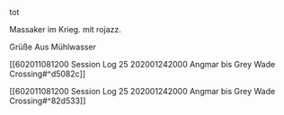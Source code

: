 tot

Massaker im Krieg. mit rojazz.  

Grüße Aus Mühlwasser

[[602011081200 Session Log 25 202001242000 Angmar bis Grey Wade Crossing#^d5082c]]

[[602011081200 Session Log 25 202001242000 Angmar bis Grey Wade Crossing#^82d533]]
